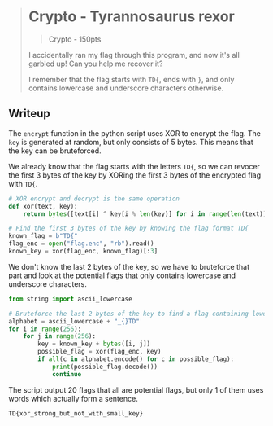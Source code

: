 > # Crypto - Tyrannosaurus rexor
> > Crypto - 150pts
>
> I accidentally ran my flag through this program, and now it's all garbled up! Can you help me recover it?
>
> I remember that the flag starts with `TD{`, ends with `}`, and only contains lowercase and underscore characters otherwise.


## Writeup
The `encrypt` function in the python script uses XOR to encrypt the flag. The `key` is generated at random, but only consists of 5 bytes. This means that the key can be bruteforced.

We already know that the flag starts with the letters `TD{`, so we can revocer the first 3 bytes of the key by XORing the first 3 bytes of the encrypted flag with `TD{`.
```python
# XOR encrypt and decrypt is the same operation
def xor(text, key):
    return bytes([text[i] ^ key[i % len(key)] for i in range(len(text))])

# Find the first 3 bytes of the key by knowing the flag format TD{
known_flag = b"TD{"
flag_enc = open("flag.enc", "rb").read()
known_key = xor(flag_enc, known_flag)[:3]
```

We don't know the last 2 bytes of the key, so we have to bruteforce that part and look at the potential flags that only contains lowercase and underscore characters.
```python
from string import ascii_lowercase

# Bruteforce the last 2 bytes of the key to find a flag containing lowercase only
alphabet = ascii_lowercase + "_{}TD"
for i in range(256):
    for j in range(256):
        key = known_key + bytes([i, j])
        possible_flag = xor(flag_enc, key)
        if all(c in alphabet.encode() for c in possible_flag):
            print(possible_flag.decode())
            continue
```

The script output 20 flags that all are potential flags, but only 1 of them uses words which actually form a sentence.
```
TD{xor_strong_but_not_with_small_key}
```
